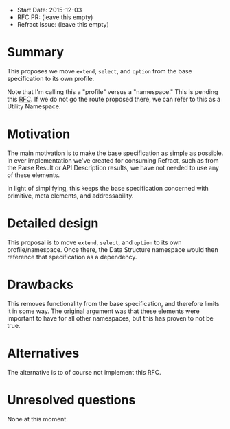 - Start Date: 2015-12-03
- RFC PR: (leave this empty)
- Refract Issue: (leave this empty)

# Summary

This proposes we move `extend`, `select`, and `option` from the base
specification to its own profile.

Note that I'm calling this a "profile" versus a "namespace." This is pending
this [RFC](https://github.com/refractproject/rfcs/pull/30). If we do not go the
route proposed there, we can refer to this as a Utility Namespace.

# Motivation

The main motivation is to make the base specification as simple as possible. In
ever implementation we've created for consuming Refract, such as from the Parse
Result or API Description results, we have not needed to use any of these
elements.

In light of simplifying, this keeps the base specification concerned with
primitive, meta elements, and addressability.

# Detailed design

This proposal is to move `extend`, `select`, and `option` to its own
profile/namespace. Once there, the Data Structure namespace would then
reference that specification as a dependency.

# Drawbacks

This removes functionality from the base specification, and therefore limits it
in some way. The original argument was that these elements were important to
have for all other namespaces, but this has proven to not be true.

# Alternatives

The alternative is to of course not implement this RFC.

# Unresolved questions

None at this moment.
